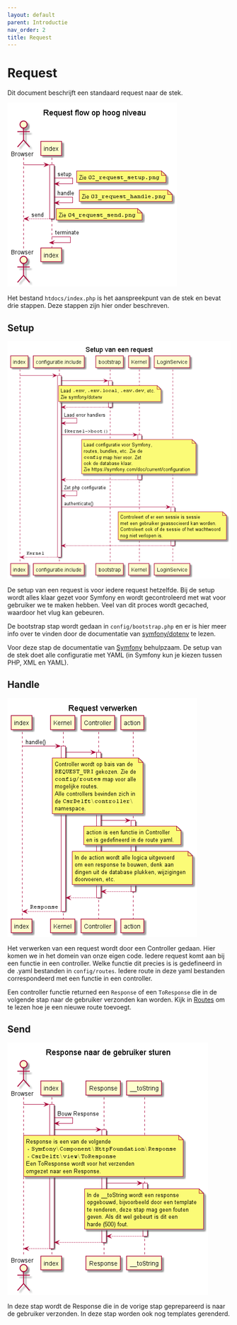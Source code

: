 ```yaml
---
layout: default
parent: Introductie
nav_order: 2
title: Request
---
```


# Request

Dit document beschrijft een standaard request naar de stek.

![Request flow op hoog niveau](../request/01_request_overzicht.png)

Het bestand `htdocs/index.php` is het aanspreekpunt van de stek en bevat drie stappen. Deze stappen zijn hier onder beschreven.

## Setup

![Setup van een request](../request/02_request_setup.png)

De setup van een request is voor iedere request hetzelfde. Bij de setup wordt alles klaar gezet voor Symfony en wordt gecontroleerd met wat voor gebruiker we te maken hebben. Veel van dit proces wordt gecached, waardoor het vlug kan gebeuren.

De bootstrap stap wordt gedaan in `config/bootstrap.php` en er is hier meer info over te vinden door de documentatie van [symfony/dotenv](https://symfony.com/doc/current/components/dotenv.html) te lezen.

Voor deze stap de documentatie van [Symfony](https://symfony.com/doc/current) behulpzaam. De setup van de stek doet alle configuratie met YAML (in Symfony kun je kiezen tussen PHP, XML en YAML).

## Handle

![Request verwerken](../request/03_request_handle.png)

Het verwerken van een request wordt door een Controller gedaan. Hier komen we in het domein van onze eigen code. Iedere request komt aan bij een functie in een controller. Welke functie dit precies is is gedefineerd in de .yaml bestanden in `config/routes`. Iedere route in deze yaml bestanden correspondeerd met een functie in een controller.

Een controller functie returned een `Response` of een `ToResponse` die in de volgende stap naar de gebruiker verzonden kan worden. Kijk in [Routes](../backend/routes.md) om te lezen hoe je een nieuwe route toevoegt.

## Send

![Response naar gebruiker sturen](../request/04_request_send.png)

In deze stap wordt de Response die in de vorige stap geprepareerd is naar de gebruiker verzonden. In deze stap worden ook nog templates gerenderd.
